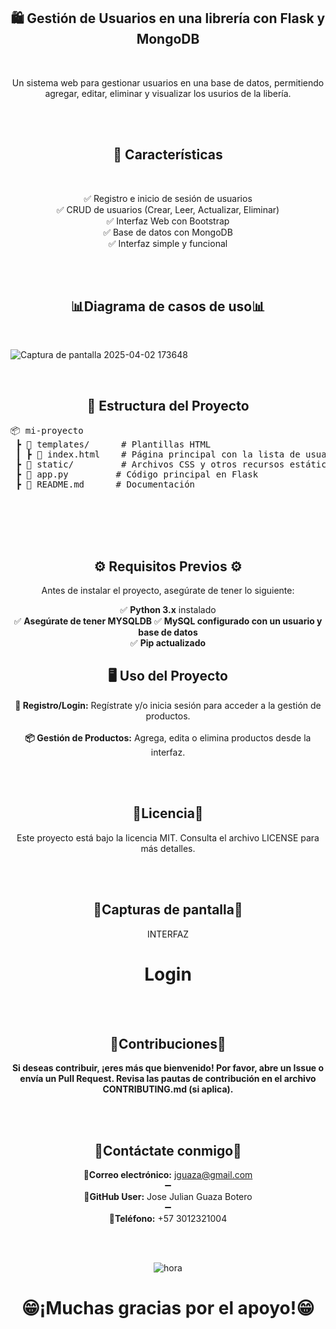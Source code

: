 <h2 align="center">🛍️ Gestión de Usuarios en una librería con Flask y MongoDB  </h2> 
<br>
<p align="center">Un sistema web para gestionar usuarios en una base de datos, permitiendo agregar, editar, eliminar y visualizar los usurios de la libería.</p>




<br>
<br>
<h2 align="center">🚀 Características </h2>
<br>

<p align="center">✅ Registro e inicio de sesión de usuarios  <br>
✅ CRUD de usuarios (Crear, Leer, Actualizar, Eliminar)  <br> 
✅ Interfaz Web con Bootstrap <br>
✅ Base de datos con MongoDB   <br>
✅ Interfaz simple y funcional </p>

<br>
<br>
<h2 align="center">📊Diagrama de casos de uso📊</h2> 
<br>

![Captura de pantalla 2025-04-02 173648](https://github.com/user-attachments/assets/0532a3d1-33a0-4bb2-ba2b-14e7cd309f74)




<br>
<h2 align="center">📂 Estructura del Proyecto</h2>

<p align="center">
    <pre>
📦 mi-proyecto  
 ┣ 📂 templates/      # Plantillas HTML  
 ┃ ┣ 📜 index.html    # Página principal con la lista de usuarios  
 ┣ 📂 static/         # Archivos CSS y otros recursos estáticos  
 ┣ 📜 app.py         # Código principal en Flask  
 ┣ 📜 README.md      # Documentación  
    </pre>
</p>
<br>



<div align="center">

  
</div>


    
<br>
<br>

<div align="center">

## ⚙️ Requisitos Previos ⚙️  

Antes de instalar el proyecto, asegúrate de tener lo siguiente:  

✅ **Python 3.x** instalado  
✅ **Asegúrate de tener MYSQLDB** 
✅ **MySQL configurado con un usuario y base de datos**  
✅ **Pip actualizado**  






<div align="center">

<h2>🖥️ Uso del Proyecto</h2>

<p>
  <strong>🔐 Registro/Login:</strong>  
  Regístrate y/o inicia sesión para acceder a la gestión de productos.  
  <br><br>
  <strong>📦 Gestión de Productos:</strong>  
  Agrega, edita o elimina productos desde la interfaz.
</p>

</div>



<br>
<br>

<h2 align="center">📜Licencia📜</h2>  

<p align="center">Este proyecto está bajo la licencia MIT. Consulta el archivo LICENSE para más detalles.</p>

<br>
<br>

<h2 align="center">📸Capturas de pantalla📸</h2> 

<p align="center">INTERFAZ</p>
<h1 align="center">Login</h1>






<br>
<br>

<h2 align="center">🤝Contribuciones🤝</h2> 

**<p align="center">Si deseas contribuir, ¡eres más que bienvenido! Por favor, abre un **Issue** o envía un **Pull Request**. Revisa las pautas de contribución en el archivo CONTRIBUTING.md (si aplica).**</p>

<br>
<br>

<h2 align="center">📎Contáctate conmigo📎</h2>

**<p align="center">📧Correo electrónico:** jguaza@gmail.com<br>➖<br>
**🔑GitHub User:** Jose Julian Guaza Botero <br>➖<br>
**📲Teléfono:** +57 3012321004
</p>

<br>
<br>

![hora](https://github.com/user-attachments/assets/2b695dc2-f0a6-4bba-a705-871e3064898b)



**<h1 align="center">😁¡Muchas gracias por el apoyo!😁</h1>**
